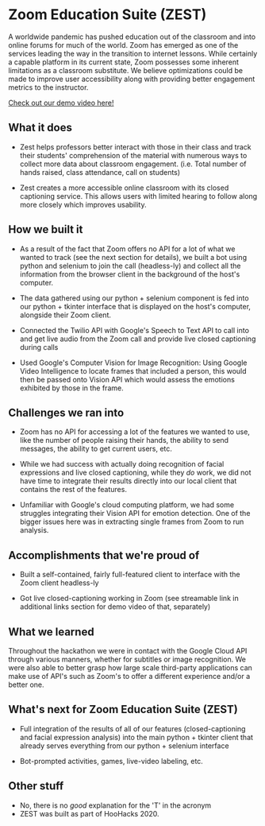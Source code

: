 # Zoom Education Suite (ZEST)
A worldwide pandemic has pushed education out of the classroom and into online forums for much of the world. Zoom has emerged as one of the services leading the way in the transition to internet lessons. While certainly a capable platform in its current state, Zoom possesses some inherent limitations as a classroom substitute. We believe optimizations could be made to improve user accessibility along with providing better engagement metrics to the instructor.

[Check out our demo video here!](https://www.youtube.com/watch?v=KZQPiO59TsE)

## What it does

* Zest helps professors better interact with those in their class and track their students' comprehension of the material with numerous ways to collect more data about classroom engagement. (i.e. Total number of hands raised, class attendance, call on students)

* Zest creates a more accessible online classroom with its closed captioning service. This allows users with limited hearing to follow along more closely which improves usability.

## How we built it

* As a result of the fact that Zoom offers no API for a lot of what we wanted to track (see the next section for details), we built a bot using python and selenium to join the call (headless-ly) and collect all the information from the browser client in the background of the host's computer.

* The data gathered using our python + selenium component is fed into our python + tkinter interface that is displayed on the host's computer, alongside their Zoom client.

* Connected the Twilio API with Google's Speech to Text API to call into and get live audio from the Zoom call and provide live closed captioning during calls

* Used Google's Computer Vision for Image Recognition: Using Google Video Intelligence to locate frames that included a person, this would then be passed onto Vision API which would assess the emotions exhibited by those in the frame.

## Challenges we ran into

* Zoom has no API for accessing a lot of the features we wanted to use, like the number of people raising their hands, the ability to send messages, the ability to get current users, etc.

* While we had success with actually doing recognition of facial expressions and live closed captioning, while they _do_ work, we did not have time to integrate their results directly into our local client that contains the rest of the features.

* Unfamiliar with Google's cloud computing platform, we had some struggles integrating their Vision API for emotion detection. One of the bigger issues here was in extracting single frames from Zoom to run analysis.
  
## Accomplishments that we're proud of

* Built a self-contained, fairly full-featured client to interface with the Zoom client headless-ly

* Got live closed-captioning working in Zoom (see streamable link in additional links section for demo video of that, separately)

## What we learned

Throughout the hackathon we were in contact with the Google Cloud API through various manners, whether for subtitles or image recognition. We were also able to better grasp how large scale third-party applications can make use of API's such as Zoom's to offer a different experience and/or a better one.

## What's next for Zoom Education Suite (ZEST)

* Full integration of the results of all of our features (closed-captioning and facial expression analysis) into the main python + tkinter client that already serves everything from our python + selenium interface

* Bot-prompted activities, games, live-video labeling, etc.

## Other stuff
* No, there is no _good_ explanation for the 'T' in the acronym
* ZEST was built as part of HooHacks 2020.

